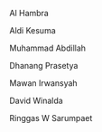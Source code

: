 Al Hambra

Aldi Kesuma

Muhammad Abdillah

Dhanang Prasetya

Mawan Irwansyah

David Winalda

Ringgas W Sarumpaet

